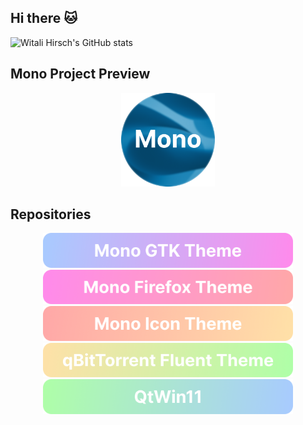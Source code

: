 ## Hi there 🐱

![Witali Hirsch's GitHub stats](https://github-readme-stats.vercel.app/api?username=witalihirsch&show_icons=true&theme=tokyonight)

## Mono Project Preview

<div align="center">
    <a href="https://witalihirsch.github.io/mono.html">
    	<img src="images/logo.png" width="150px" >
    </a>
</div>

## Repositories

<div align="center" style="display: flex; flex-direction: column; align-items: center;">
    <a href="https://github.com/witalihirsch/Mono-gtk-theme">
    	<img src="images/mono-gtk-theme.png" width="400px" >
    </a>
        <a href="https://github.com/witalihirsch/Mono-firefox-theme">
    	<img src="images/mono-firefox-theme.png" width="400px" >
    </a>
        <a href="https://github.com/witalihirsch/Mono-icon-theme">
    	<img src="images/mono-icon-theme.png" width="400px" >
    </a>
        <a href="https://github.com/witalihirsch/qBitTorrent-fluent-theme">
    	<img src="images/qbittorrent-fluent-theme.png" width="400px" >
    </a>
        <a href="https://github.com/witalihirsch/QTWin11">
    	<img src="images/qtwin11.png" width="400px" >
    </a>
</div>